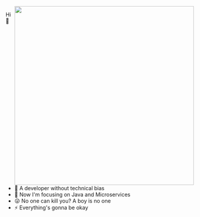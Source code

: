 <!-- <img align="right" style="width: 480px" src="https://github-readme-stats.vercel.app/api?username=xxxcrel&show_icons=true&icon_color=EB5757&text_color=f6d365&bg_color=213832&border_color=46954A&hide_title=true" /> -->
<img align="right" style="width: 480px" src="https://github-readme-stats.vercel.app/api?username=xxxcrel&show_icons=true&icon_color=46954A&text_color=f6d365&bg_color=23344B&border_color=4184E4&hide_title=true" />

Hi 👋

- :yellow_heart:  A developer without technical bias
- :dart:  Now I'm focusing on Java and Microservices
- :stuck_out_tongue_winking_eye:  No one can kill you? A boy is no one
- :zap:  Everything's gonna be okay 

</br>

<!--<img align="bottom" src="https://github-readme-activity-graph.cyclic.app/graph?username=xxxcrel&bg_color=23344B&theme=tokyo-night&area_color=4184E4&area=true&hide_border=true&hide_title=true&radius=10" />-->
